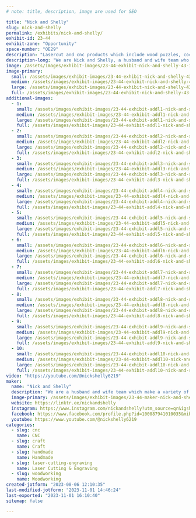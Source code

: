 ```yaml
---
# note: title, description, image are used for SEO

title: "Nick and Shelly"
slug: nick-and-shelly
permalink: /exhibits/nick-and-shelly/
exhibit-id: 23-44
exhibit-zone: "Opportunity"
space-number: "OE29"
description: "Lasercut and cnc products which include wood puzzles, cocktail smokers, slate coasters etc. "
description-long: "We are Nick and Shelly, a husband and wife team who love making and learning new things.  We use traditional woodworking along with technology to create beautiful items such as wooden jigsaw puzzles where the pattern is wood grain, custom wood signs, cocktail smokers, home decor, coasters etc. "
image: /assets/images/exhibit-images/23-44-exhibit-nick-and-shelly-43-inbound1515101875993764818-1604-large.jpg
image-primary: 
  small: /assets/images/exhibit-images/23-44-exhibit-nick-and-shelly-43-inbound1515101875993764818-1604-small.jpg
  medium: /assets/images/exhibit-images/23-44-exhibit-nick-and-shelly-43-inbound1515101875993764818-1604-medium.jpg
  large: /assets/images/exhibit-images/23-44-exhibit-nick-and-shelly-43-inbound1515101875993764818-1604-large.jpg
  full: /assets/images/exhibit-images/23-44-exhibit-nick-and-shelly-43-inbound1515101875993764818-1604-full.jpg
additional-images: 
  - 1:
    small: /assets/images/exhibit-images/23-44-exhibit-addl1-nick-and-shelly-img-0348-small.jpg
    medium: /assets/images/exhibit-images/23-44-exhibit-addl1-nick-and-shelly-img-0348-medium.jpg
    large: /assets/images/exhibit-images/23-44-exhibit-addl1-nick-and-shelly-img-0348-large.jpg
    full: /assets/images/exhibit-images/23-44-exhibit-addl1-nick-and-shelly-img-0348-full.jpg
  - 2:
    small: /assets/images/exhibit-images/23-44-exhibit-addl2-nick-and-shelly-img-0356-small.jpg
    medium: /assets/images/exhibit-images/23-44-exhibit-addl2-nick-and-shelly-img-0356-medium.jpg
    large: /assets/images/exhibit-images/23-44-exhibit-addl2-nick-and-shelly-img-0356-large.jpg
    full: /assets/images/exhibit-images/23-44-exhibit-addl2-nick-and-shelly-img-0356-full.jpg
  - 3:
    small: /assets/images/exhibit-images/23-44-exhibit-addl3-nick-and-shelly-img-7980-2-copy-small.JPG
    medium: /assets/images/exhibit-images/23-44-exhibit-addl3-nick-and-shelly-img-7980-2-copy-medium.JPG
    large: /assets/images/exhibit-images/23-44-exhibit-addl3-nick-and-shelly-img-7980-2-copy-large.JPG
    full: /assets/images/exhibit-images/23-44-exhibit-addl3-nick-and-shelly-img-7980-2-copy-full.JPG
  - 4:
    small: /assets/images/exhibit-images/23-44-exhibit-addl4-nick-and-shelly-img-7982-small.JPG
    medium: /assets/images/exhibit-images/23-44-exhibit-addl4-nick-and-shelly-img-7982-medium.JPG
    large: /assets/images/exhibit-images/23-44-exhibit-addl4-nick-and-shelly-img-7982-large.JPG
    full: /assets/images/exhibit-images/23-44-exhibit-addl4-nick-and-shelly-img-7982-full.JPG
  - 5:
    small: /assets/images/exhibit-images/23-44-exhibit-addl5-nick-and-shelly-img-7985-small.JPG
    medium: /assets/images/exhibit-images/23-44-exhibit-addl5-nick-and-shelly-img-7985-medium.JPG
    large: /assets/images/exhibit-images/23-44-exhibit-addl5-nick-and-shelly-img-7985-large.JPG
    full: /assets/images/exhibit-images/23-44-exhibit-addl5-nick-and-shelly-img-7985-full.JPG
  - 6:
    small: /assets/images/exhibit-images/23-44-exhibit-addl6-nick-and-shelly-karelianbirch-18x14-5-06292023-728-designcentershoot-2-small.jpg
    medium: /assets/images/exhibit-images/23-44-exhibit-addl6-nick-and-shelly-karelianbirch-18x14-5-06292023-728-designcentershoot-2-medium.jpg
    large: /assets/images/exhibit-images/23-44-exhibit-addl6-nick-and-shelly-karelianbirch-18x14-5-06292023-728-designcentershoot-2-large.jpg
    full: /assets/images/exhibit-images/23-44-exhibit-addl6-nick-and-shelly-karelianbirch-18x14-5-06292023-728-designcentershoot-2-full.jpg
  - 7:
    small: /assets/images/exhibit-images/23-44-exhibit-addl7-nick-and-shelly-karelianbirch-18x14-5-06292023-728-designcentershoot-3-small.jpeg
    medium: /assets/images/exhibit-images/23-44-exhibit-addl7-nick-and-shelly-karelianbirch-18x14-5-06292023-728-designcentershoot-3-medium.jpeg
    large: /assets/images/exhibit-images/23-44-exhibit-addl7-nick-and-shelly-karelianbirch-18x14-5-06292023-728-designcentershoot-3-large.jpeg
    full: /assets/images/exhibit-images/23-44-exhibit-addl7-nick-and-shelly-karelianbirch-18x14-5-06292023-728-designcentershoot-3-full.jpeg
  - 8:
    small: /assets/images/exhibit-images/23-44-exhibit-addl8-nick-and-shelly-screenshot-2023-10-29-at-1-49-35-pm-small.png
    medium: /assets/images/exhibit-images/23-44-exhibit-addl8-nick-and-shelly-screenshot-2023-10-29-at-1-49-35-pm-medium.png
    large: /assets/images/exhibit-images/23-44-exhibit-addl8-nick-and-shelly-screenshot-2023-10-29-at-1-49-35-pm-large.png
    full: /assets/images/exhibit-images/23-44-exhibit-addl8-nick-and-shelly-screenshot-2023-10-29-at-1-49-35-pm-full.png
  - 9:
    small: /assets/images/exhibit-images/23-44-exhibit-addl9-nick-and-shelly-walnut-17-5x9-5-06292023-736-4-small.jpg
    medium: /assets/images/exhibit-images/23-44-exhibit-addl9-nick-and-shelly-walnut-17-5x9-5-06292023-736-4-medium.jpg
    large: /assets/images/exhibit-images/23-44-exhibit-addl9-nick-and-shelly-walnut-17-5x9-5-06292023-736-4-large.jpg
    full: /assets/images/exhibit-images/23-44-exhibit-addl9-nick-and-shelly-walnut-17-5x9-5-06292023-736-4-full.jpg
  - 10:
    small: /assets/images/exhibit-images/23-44-exhibit-addl10-nick-and-shelly-walnut-17-5x9-5-06292023-736-5-small.jpeg
    medium: /assets/images/exhibit-images/23-44-exhibit-addl10-nick-and-shelly-walnut-17-5x9-5-06292023-736-5-medium.jpeg
    large: /assets/images/exhibit-images/23-44-exhibit-addl10-nick-and-shelly-walnut-17-5x9-5-06292023-736-5-large.jpeg
    full: /assets/images/exhibit-images/23-44-exhibit-addl10-nick-and-shelly-walnut-17-5x9-5-06292023-736-5-full.jpeg
video: "https://youtube.com/@nickshelly6219"
maker: 
  name: "Nick and Shelly"
  description: "We are a husband and wife team which make a variety of lasercut and CNC items, such as jigsaw puzzles where the pattern is the wood grain, whiskey smokers, custom signs, slate coasters, etc. "
  image-primary: /assets/images/exhibit-images/23-44-maker-nick-and-shelly-inbound1515101875993764818-medium.jpg
  website: https://linktr.ee/nickandshelly
  instagram: https://www.instagram.com/nickandshelly?utm_source=qr&igshid=MzNlNGNkZWQ4Mg%3D%3D
  facebook: https://www.facebook.com/profile.php?id=100087941010035&mibextid=ZbWKwL
  youtube: https://www.youtube.com/@nickshelly6219
categories: 
  - slug: cnc
    name: CNC
  - slug: craft
    name: Craft
  - slug: handmade
    name: Handmade
  - slug: laser-cutting-engraving
    name: Laser Cutting & Engraving
  - slug: woodworking
    name: Woodworking
created-jotform: "2023-08-06 12:10:35"
last-modified-jotform: "2023-11-01 14:46:24"
last-exported: "2023-11-01 16:10:40"
sitemap: false

---
```

